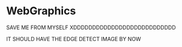 # WebGraphics

SAVE ME FROM MYSELF XDDDDDDDDDDDDDDDDDDDDDDDDDDD

IT SHOULD HAVE THE EDGE DETECT IMAGE BY NOW